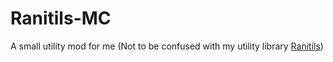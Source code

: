# Ranitils-MC
A small utility mod for me (Not to be confused with my utility library [Ranitils](https://github.com/Ran-helo/Ranitils))
